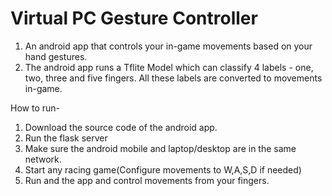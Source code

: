 # Virtual PC Gesture Controller
1) An android app that controls your in-game movements based on your hand gestures.
2) The android app runs a Tflite Model which can classify 4 labels - one, two, three and five fingers. All these labels are converted to movements in-game.

How to run-
1) Download the source code of the android app.
2) Run the flask server
3) Make sure the android mobile and laptop/desktop are in the same network.
4) Start any racing game(Configure movements to W,A,S,D if needed)
5) Run and the app and control movements from your fingers.
